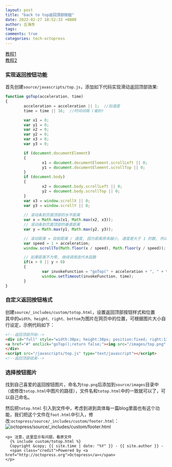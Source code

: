 ```yaml
---
layout: post
title: "back to top返回頂部按鈕"
date: 2022-02-27 18:52:33 +0800
author: 丘海东 
tags: 
comments: true
categories: tech-octopress
---
```

[教程1](https://www.jianshu.com/p/fe0e089a985c)  
[教程2](https://www.cnblogs.com/biglucky/p/4148867.html)  

### 实现返回按钮功能
首先创建`source/javascripts/top.js`，添加如下代码实现滑动返回顶部效果:  

``` javascript
function goTop(acceleration, time)
{
        acceleration = acceleration || 1;  //加速度
        time = time || 16;  //时间间隔 (毫秒)

        var x1 = 0;
        var y1 = 0;
        var x2 = 0;
        var y2 = 0;
        var x3 = 0;
        var y3 = 0;

        if (document.documentElement)
        {
                x1 = document.documentElement.scrollLeft || 0;
                y1 = document.documentElement.scrollTop || 0;
        }
        if (document.body)
        {
                x2 = document.body.scrollLeft || 0;
                y2 = document.body.scrollTop || 0;
        }
        var x3 = window.scrollX || 0;
        var y3 = window.scrollY || 0;
        
        // 滚动条到页面顶部的水平距离
        var x = Math.max(x1, Math.max(x2, x3));
        // 滚动条到页面顶部的垂直距离
        var y = Math.max(y1, Math.max(y2, y3));

        // 滚动距离 = 目前距离 / 速度, 因为距离原来越小, 速度是大于 1 的数, 所以滚动距离会越来越小
        var speed = 1 + acceleration;
        window.scrollTo(Math.floor(x / speed), Math.floor(y / speed));

        // 如果距离不为零, 继续调用迭代本函数
        if(x > 0 || y > 0)
        {
                var invokeFunction = "goTop(" + acceleration + ", " + time + ")";
                window.setTimeout(invokeFunction, time);
        }
}
```

### 自定义返回按钮格式
创建`source/_includes/custom/totop.html`，设置返回顶部按钮样式和位置  
其中的`width、height、right、bottom`为图片在网页中的位置，可根据图片大小自行设定，示例代码如下：  

``` html
<!--返回顶部开始-->
<div id="full" style="width:30px; height:30px; position:fixed; right:13px; bottom:13px; z-index:100; text-align:center; background-color:transparent; cursor:pointer;">
<a href="#" onclick="goTop();return false;"><img src="/images/top.png" border=0 alt="返回顶部"></a>
</div>
<script src="/javascripts/top.js" type="text/javascript"></script>
<!--返回顶部结束-->
```

### 选择按钮图片
找到自己喜爱的返回按钮图片，命名为`top.png`后添加到`source/images`目录中（或修改`totop.html`中图片的路径），文件名和`totop.html`中的一致就可以了，可以自己命名。  

然后把`totop.html` 引入到文件中，考虑到进到具体每一篇blog里面也有这个功能，我们把这个文件在`foot.html`中引入，修改:`octopress/source/_includes/custom/footer.html`：  
![octopress/source/_includes/custom/footer.html](http://r.photo.store.qq.com/psc?/V53xBhKC4JFvE03uTNAL1QWxNF3K6JJT/TmEUgtj9EK6.7V8ajmQrEMHNMi9RBV8SPCiQjrpiIVqTO0oBBa1zGSTDwX1cxXY1I0xQDhEyJNc9d2jqFOe5QAet0C9GvAgWzpRjxvDQ7Sc!/r)  
```
<p> 注意，这里显示有问题，看原文件
  {% include custom/totop.html %}
  Copyright &copy; {{ site.time | date: "%Y" }} - {{ site.author }} -
  <span class="credit">Powered by <a href="http://octopress.org">Octopress</a></span>
</p>
```
